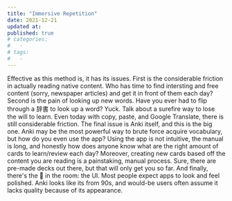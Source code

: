 ```yaml
---
title: "Immersive Repetition"
date: 2021-12-21
updated at: 
published: true
# categories:
#   - 
# tags:
#   - 
---
```



Effective as this method is, it has its issues. First is the considerable friction in actually reading native content. Who has time to find intersting and free content (sorry, newspaper articles) and get it in front of them each day? Second is the pain of looking up new words. Have you ever had to flip through a 辞書 to look up a word? Yuck. Talk about a surefire way to lose the will to learn. Even today with copy, paste, and Google Translate, there is still considerable friction. The final issue is Anki itself, and this is the big one. Anki may be the most powerful way to brute force acquire vocabulary, but how do you even use the app? Using the app is not intuitive, the manual is long, and honestly how does anyone know what are the right amount of cards to learn/review each day? Moreover, creating new cards based off the content you are reading is a painstaking, manual process. Sure, there are pre-made decks out there, but that will only get you so far. And finally, there's the 🐘 in the room: the UI. Most people expect apps to look and feel polished. Anki looks like its from 90s, and would-be users often assume it lacks quality because of its appearance.